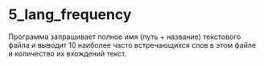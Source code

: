 # 5_lang_frequency

Программа запрашивает полное имя (путь + название) текстового файла и выводит 10 наиболее часто встречающихся слов в этом файле и количество их вхождений текст.
